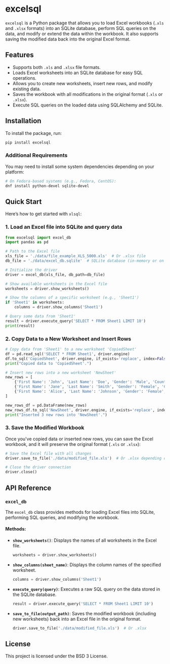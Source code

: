 # excelsql

`excelsql` is a Python package that allows you to load Excel workbooks (`.xls` and `.xlsx` formats) into an SQLite database, perform SQL queries on the data, and modify or extend the data within the workbook. It also supports saving the modified data back into the original Excel format.

## Features

- Supports both `.xls` and `.xlsx` file formats.
- Loads Excel worksheets into an SQLite database for easy SQL operations.
- Allows you to create new worksheets, insert new rows, and modify existing data.
- Saves the workbook with all modifications in the original format (`.xls` or `.xlsx`).
- Execute SQL queries on the loaded data using SQLAlchemy and SQLite.

## Installation

To install the package, run:

```bash
pip install excelsql
```

### Additional Requirements

You may need to install some system dependencies depending on your platform:

```bash
# On Fedora-based systems (e.g., Fedora, CentOS):
dnf install python-devel sqlite-devel
```

## Quick Start

Here’s how to get started with `xlsql`:

### 1. Load an Excel file into SQLite and query data

```python
from excelsql import excel_db
import pandas as pd

# Path to the Excel file
xls_file = './data/file_example_XLS_5000.xls'  # Or .xlsx file
db_file = './data/excel_db.sqlite'  # SQLite database (in-memory or on disk)

# Initialize the driver
driver = excel_db(xls_file, db_path=db_file)

# Show available worksheets in the Excel file
worksheets = driver.show_worksheets()

# Show the columns of a specific worksheet (e.g., 'Sheet1')
if 'Sheet1' in worksheets:
    columns = driver.show_columns('Sheet1')

# Query some data from 'Sheet1'
result = driver.execute_query('SELECT * FROM Sheet1 LIMIT 10')
print(result)
```

### 2. Copy Data to a New Worksheet and Insert Rows

```python
# Copy data from 'Sheet1' to a new worksheet 'CopiedSheet'
df = pd.read_sql('SELECT * FROM Sheet1', driver.engine)
df.to_sql('CopiedSheet', driver.engine, if_exists='replace', index=False)
print("Copied data to 'CopiedSheet'.")

# Insert new rows into a new worksheet 'NewSheet'
new_rows = [
    {'First Name': 'John', 'Last Name': 'Doe', 'Gender': 'Male', 'Country': 'USA', 'Age': 28, 'Date': '2024-09-20', 'Id': 5001},
    {'First Name': 'Jane', 'Last Name': 'Smith', 'Gender': 'Female', 'Country': 'UK', 'Age': 34, 'Date': '2024-09-21', 'Id': 5002},
    {'First Name': 'Alice', 'Last Name': 'Johnson', 'Gender': 'Female', 'Country': 'Canada', 'Age': 29, 'Date': '2024-09-22', 'Id': 5003}
]

new_rows_df = pd.DataFrame(new_rows)
new_rows_df.to_sql('NewSheet', driver.engine, if_exists='replace', index=False)
print("Inserted 3 new rows into 'NewSheet'.")
```

### 3. Save the Modified Workbook

Once you've copied data or inserted new rows, you can save the Excel workbook, and it will preserve the original format (`.xls` or `.xlsx`):

```python
# Save the Excel file with all changes
driver.save_to_file('./data/modified_file.xls')  # Or .xlsx depending on original format

# Close the driver connection
driver.close()
```

## API Reference

### `excel_db`

The `excel_db` class provides methods for loading Excel files into SQLite, performing SQL queries, and modifying the workbook.

#### Methods:

- **`show_worksheets()`**: Displays the names of all worksheets in the Excel file.
  ```python
  worksheets = driver.show_worksheets()
  ```

- **`show_columns(sheet_name)`**: Displays the column names of the specified worksheet.
  ```python
  columns = driver.show_columns('Sheet1')
  ```

- **`execute_query(query)`**: Executes a raw SQL query on the data stored in the SQLite database.
  ```python
  result = driver.execute_query('SELECT * FROM Sheet1 LIMIT 10')
  ```

- **`save_to_file(output_path)`**: Saves the modified workbook (including new worksheets) back into an Excel file in the original format.
  ```python
  driver.save_to_file('./data/modified_file.xls')  # Or .xlsx
  ```

## License

This project is licensed under the BSD 3 License.
